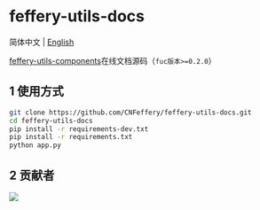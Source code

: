 # feffery-utils-docs

简体中文 | [English](./README-en_US.md)

<a href='https://github.com/CNFeffery/feffery-utils-components' target='_blank'>feffery-utils-components</a>在线文档源码（`fuc版本>=0.2.0`）

## 1 使用方式

```bash
git clone https://github.com/CNFeffery/feffery-utils-docs.git
cd feffery-utils-docs
pip install -r requirements-dev.txt
pip install -r requirements.txt
python app.py
```

## 2 贡献者

<a href = "https://github.com/CNFeffery/feffery-utils-docs/graphs/contributors">
  <img src = "https://contrib.rocks/image?repo=CNFeffery/feffery-utils-docs"/>
</a>
